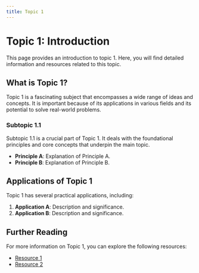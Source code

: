 ```yaml
---
title: Topic 1
---
```


# Topic 1: Introduction

This page provides an introduction to topic 1. Here, you will find detailed information and resources related to this topic.

## What is Topic 1?

Topic 1 is a fascinating subject that encompasses a wide range of ideas and concepts. It is important because of its applications in various fields and its potential to solve real-world problems.

### Subtopic 1.1

Subtopic 1.1 is a crucial part of Topic 1. It deals with the foundational principles and core concepts that underpin the main topic.

- **Principle A**: Explanation of Principle A.
- **Principle B**: Explanation of Principle B.

## Applications of Topic 1

Topic 1 has several practical applications, including:

1. **Application A**: Description and significance.
2. **Application B**: Description and significance.

## Further Reading

For more information on Topic 1, you can explore the following resources:

- [Resource 1](https://example.com/resource1)
- [Resource 2](https://example.com/resource2)
